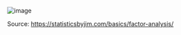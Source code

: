 ![image](https://github.com/user-attachments/assets/23e7a63b-3e0f-494d-bc6d-a433b10ac7ec)

Source: https://statisticsbyjim.com/basics/factor-analysis/


